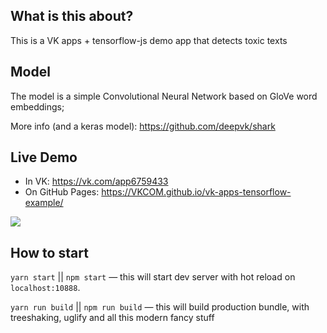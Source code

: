 ## What is this about?
This is a VK apps + tensorflow-js demo app that detects toxic texts

## Model

The model is a simple Convolutional Neural Network based on GloVe word embeddings; 

More info (and a keras model): https://github.com/deepvk/shark

## Live Demo

* In VK: https://vk.com/app6759433
* On GitHub Pages: https://VKCOM.github.io/vk-apps-tensorflow-example/

![](screencast.gif)

## How to start

`yarn start` || `npm start` — this will start dev server with hot reload on `localhost:10888`.

`yarn run build` || `npm run build` — this will build production bundle, with treeshaking, uglify and all this modern fancy stuff
